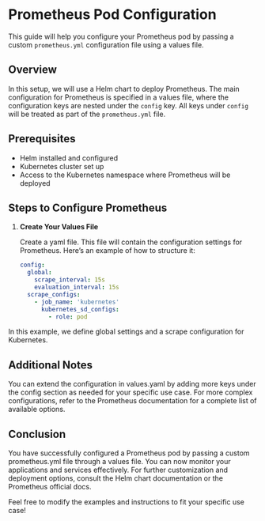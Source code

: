 # Prometheus Pod Configuration

This guide will help you configure your Prometheus pod by passing a custom `prometheus.yml` configuration file using a values file.

## Overview

In this setup, we will use a Helm chart to deploy Prometheus. The main configuration for Prometheus is specified in a values file, where the configuration keys are nested under the `config` key. All keys under `config` will be treated as part of the `prometheus.yml` file.

## Prerequisites

- Helm installed and configured
- Kubernetes cluster set up
- Access to the Kubernetes namespace where Prometheus will be deployed

## Steps to Configure Prometheus

1. **Create Your Values File**

   Create a yaml file. This file will contain the configuration settings for Prometheus. Here’s an example of how to structure it:

   ```yaml
   config:
     global:
       scrape_interval: 15s
       evaluation_interval: 15s
     scrape_configs:
       - job_name: 'kubernetes'
         kubernetes_sd_configs:
           - role: pod

In this example, we define global settings and a scrape configuration for Kubernetes.


## Additional Notes

You can extend the configuration in values.yaml by adding more keys under the config section as needed for your specific use case.
For more complex configurations, refer to the Prometheus documentation for a complete list of available options.

## Conclusion

You have successfully configured a Prometheus pod by passing a custom prometheus.yml file through a values file. You can now monitor your applications and services effectively.
For further customization and deployment options, consult the Helm chart documentation or the Prometheus official docs.

Feel free to modify the examples and instructions to fit your specific use case!

